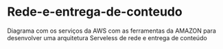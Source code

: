 # Rede-e-entrega-de-conteudo
Diagrama com os serviços da AWS com as ferramentas da AMAZON para desenvolver uma arquitetura Serveless de rede e entrega de conteúdo 

